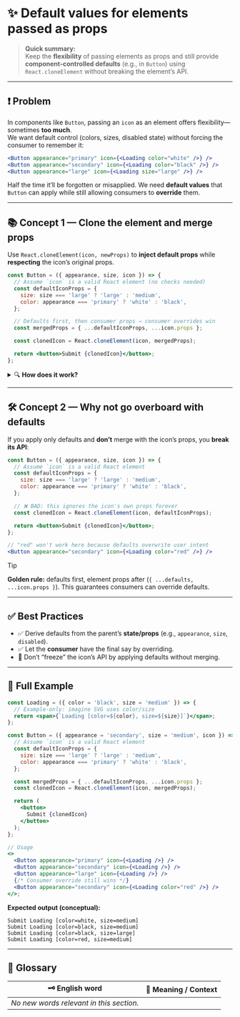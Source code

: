 
# ✨ Default values for elements passed as props

> **Quick summary:**  
> Keep the **flexibility** of passing elements as props and still provide **component-controlled defaults** (e.g., in `Button`) using `React.cloneElement` without breaking the element’s API.

---

## ❗ Problem

In components like `Button`, passing an `icon` as an element offers flexibility—sometimes **too much**.  
We want default control (colors, sizes, disabled state) without forcing the consumer to remember it:

```jsx
<Button appearance="primary" icon={<Loading color="white" />} />
<Button appearance="secondary" icon={<Loading color="black" />} />
<Button appearance="large" icon={<Loading size="large" />} />
```

Half the time it’ll be forgotten or misapplied. We need **default values** that `Button` can apply while still allowing consumers to **override** them.

---

## 📚 Concept 1 — Clone the element and merge props

Use `React.cloneElement(icon, newProps)` to **inject default props** while **respecting** the icon’s original props.

```jsx
const Button = ({ appearance, size, icon }) => {
  // Assume `icon` is a valid React element (no checks needed)
  const defaultIconProps = {
    size: size === 'large' ? 'large' : 'medium',
    color: appearance === 'primary' ? 'white' : 'black',
  };

  // Defaults first, then consumer props → consumer overrides win
  const mergedProps = { ...defaultIconProps, ...icon.props };

  const clonedIcon = React.cloneElement(icon, mergedProps);

  return <button>Submit {clonedIcon}</button>;
};
```

<details>
<summary>🔍 <b>How does it work?</b></summary>

- Step 1: Derive `defaultIconProps` from `appearance`/`size` of `Button`.  
- Step 2: **Merge** defaults first, then `icon.props` (order ensures consumer overrides win).  
- Step 3: Clone with `cloneElement` and render the cloned icon.
</details>

---

## 🛠️ Concept 2 — Why not go overboard with defaults

If you apply only defaults and **don’t** merge with the icon’s props, you **break its API**:

```jsx
const Button = ({ appearance, size, icon }) => {
  // Assume `icon` is a valid React element
  const defaultIconProps = {
    size: size === 'large' ? 'large' : 'medium',
    color: appearance === 'primary' ? 'white' : 'black',
  };

  // ❌ BAD: this ignores the icon's own props forever
  const clonedIcon = React.cloneElement(icon, defaultIconProps);

  return <button>Submit {clonedIcon}</button>;
};

// "red" won't work here because defaults overwrite user intent
<Button appearance="secondary" icon={<Loading color="red" />} /> 
```

> [!TIP]  
> **Golden rule:** defaults first, element props after (`{ ...defaults, ...icon.props }`). This guarantees consumers can override defaults.

---

## ✅ Best Practices

- ✅ Derive defaults from the parent’s **state/props** (e.g., `appearance`, `size`, `disabled`).  
- ✅ Let the **consumer** have the final say by overriding.  
- 🚫 Don’t “freeze” the icon’s API by applying defaults without merging.  

---

## 🚀 Full Example

```jsx
const Loading = ({ color = 'black', size = 'medium' }) => {
  // Example-only: imagine SVG uses color/size
  return <span>{`Loading [color=${color}, size=${size}]`}</span>;
};

const Button = ({ appearance = 'secondary', size = 'medium', icon }) => {
  // Assume `icon` is a valid React element
  const defaultIconProps = {
    size: size === 'large' ? 'large' : 'medium',
    color: appearance === 'primary' ? 'white' : 'black',
  };

  const mergedProps = { ...defaultIconProps, ...icon.props };
  const clonedIcon = React.cloneElement(icon, mergedProps);

  return (
    <button>
      Submit {clonedIcon}
    </button>
  );
};

// Usage
<>
  <Button appearance="primary" icon={<Loading />} />
  <Button appearance="secondary" icon={<Loading />} />
  <Button appearance="large" icon={<Loading />} />
  {/* Consumer override still wins */}
  <Button appearance="secondary" icon={<Loading color="red" />} />
</>;
```

**Expected output (conceptual):**
```
Submit Loading [color=white, size=medium]
Submit Loading [color=black, size=medium]
Submit Loading [color=black, size=large]
Submit Loading [color=red, size=medium]
```

---

## 📖 Glossary

| 🗝️ English word | 📝 Meaning / Context |
|-----------------|----------------------|
| _No new words relevant in this section._ |
